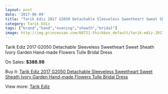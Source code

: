 ```yaml
---
layout: post
date: '2017-06-09'
title: "Tarik Ediz 2017 G2050 Detachable Sleeveless Sweetheart Sweet Sheath Ivory Garden Hand-made Flowers Tulle Bridal Dress"
category: Tarik Ediz
tags: ["brand","hand","evening","sheath","bridal"]
image: http://img.princessan.com/60721-thickbox_default/tarik-ediz-2017-g2050-detachable-sleeveless-sweetheart-sweet-sheath-ivory-garden-hand-made-flowers-tulle-bridal-dress.jpg
---
```

Tarik Ediz 2017 G2050 Detachable Sleeveless Sweetheart Sweet Sheath Ivory Garden Hand-made Flowers Tulle Bridal Dress

On Sales: **$388.98**
<a href="https://www.princessan.com/en/tarik-ediz/27029-tarik-ediz-2017-g2050-detachable-sleeveless-sweetheart-sweet-sheath-ivory-garden-hand-made-flowers-tulle-bridal-dress.html"><amp-img layout="responsive" width="600" height="600" src="//img.princessan.com/60721-thickbox_default/tarik-ediz-2017-g2050-detachable-sleeveless-sweetheart-sweet-sheath-ivory-garden-hand-made-flowers-tulle-bridal-dress.jpg" alt="Tarik Ediz 2017 G2050 Detachable Sleeveless Sweetheart Sweet Sheath Ivory Garden Hand-made Flowers Tulle Bridal Dress 0" /></a>
<a href="https://www.princessan.com/en/tarik-ediz/27029-tarik-ediz-2017-g2050-detachable-sleeveless-sweetheart-sweet-sheath-ivory-garden-hand-made-flowers-tulle-bridal-dress.html"><amp-img layout="responsive" width="600" height="600" src="//img.princessan.com/60725-thickbox_default/tarik-ediz-2017-g2050-detachable-sleeveless-sweetheart-sweet-sheath-ivory-garden-hand-made-flowers-tulle-bridal-dress.jpg" alt="Tarik Ediz 2017 G2050 Detachable Sleeveless Sweetheart Sweet Sheath Ivory Garden Hand-made Flowers Tulle Bridal Dress 1" /></a>
<a href="https://www.princessan.com/en/tarik-ediz/27029-tarik-ediz-2017-g2050-detachable-sleeveless-sweetheart-sweet-sheath-ivory-garden-hand-made-flowers-tulle-bridal-dress.html"><amp-img layout="responsive" width="600" height="600" src="//img.princessan.com/60724-thickbox_default/tarik-ediz-2017-g2050-detachable-sleeveless-sweetheart-sweet-sheath-ivory-garden-hand-made-flowers-tulle-bridal-dress.jpg" alt="Tarik Ediz 2017 G2050 Detachable Sleeveless Sweetheart Sweet Sheath Ivory Garden Hand-made Flowers Tulle Bridal Dress 2" /></a>
<a href="https://www.princessan.com/en/tarik-ediz/27029-tarik-ediz-2017-g2050-detachable-sleeveless-sweetheart-sweet-sheath-ivory-garden-hand-made-flowers-tulle-bridal-dress.html"><amp-img layout="responsive" width="600" height="600" src="//img.princessan.com/60723-thickbox_default/tarik-ediz-2017-g2050-detachable-sleeveless-sweetheart-sweet-sheath-ivory-garden-hand-made-flowers-tulle-bridal-dress.jpg" alt="Tarik Ediz 2017 G2050 Detachable Sleeveless Sweetheart Sweet Sheath Ivory Garden Hand-made Flowers Tulle Bridal Dress 3" /></a>
<a href="https://www.princessan.com/en/tarik-ediz/27029-tarik-ediz-2017-g2050-detachable-sleeveless-sweetheart-sweet-sheath-ivory-garden-hand-made-flowers-tulle-bridal-dress.html"><amp-img layout="responsive" width="600" height="600" src="//img.princessan.com/60722-thickbox_default/tarik-ediz-2017-g2050-detachable-sleeveless-sweetheart-sweet-sheath-ivory-garden-hand-made-flowers-tulle-bridal-dress.jpg" alt="Tarik Ediz 2017 G2050 Detachable Sleeveless Sweetheart Sweet Sheath Ivory Garden Hand-made Flowers Tulle Bridal Dress 4" /></a>

Buy it: [Tarik Ediz 2017 G2050 Detachable Sleeveless Sweetheart Sweet Sheath Ivory Garden Hand-made Flowers Tulle Bridal Dress](https://www.princessan.com/en/tarik-ediz/27029-tarik-ediz-2017-g2050-detachable-sleeveless-sweetheart-sweet-sheath-ivory-garden-hand-made-flowers-tulle-bridal-dress.html "Tarik Ediz 2017 G2050 Detachable Sleeveless Sweetheart Sweet Sheath Ivory Garden Hand-made Flowers Tulle Bridal Dress")

View more: [Tarik Ediz](https://www.princessan.com/en/251-tarik-ediz "Tarik Ediz")